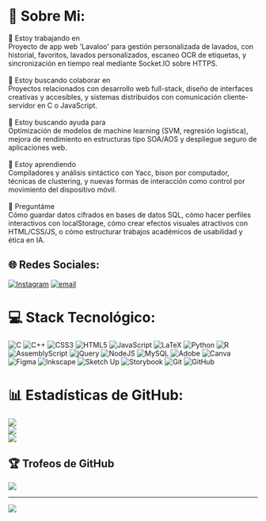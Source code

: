 # 💫 Sobre Mi:
🔭 Estoy trabajando en<br>
Proyecto de app web 'Lavaloo' para gestión personalizada de lavados, con historial, favoritos, lavados personalizados, escaneo OCR de etiquetas, y sincronización en tiempo real mediante Socket.IO sobre HTTPS.<br><br>🤝 Estoy buscando colaborar en<br>Proyectos relacionados con desarrollo web full-stack, diseño de interfaces creativas y accesibles, y sistemas distribuidos con comunicación cliente-servidor en C o JavaScript.<br><br>🙌 Estoy buscando ayuda para<br>Optimización de modelos de machine learning (SVM, regresión logística), mejora de rendimiento en estructuras tipo SOA/AOS y despliegue seguro de aplicaciones web.<br><br>🌱 Estoy aprendiendo<br>Compiladores y análisis sintáctico con Yacc, bison por computador, técnicas de clustering, y nuevas formas de interacción como control por movimiento del dispositivo móvil.<br><br>💬 Preguntáme<br>Cómo guardar datos cifrados en bases de datos SQL, cómo hacer perfiles interactivos con localStorage, cómo crear efectos visuales atractivos con HTML/CSS/JS, o cómo estructurar trabajos académicos de usabilidad y ética en IA.<br>


## 🌐 Redes Sociales:
[![Instagram](https://img.shields.io/badge/Instagram-%23E4405F.svg?logo=Instagram&logoColor=white)](https://instagram.com/albateello) [![email](https://img.shields.io/badge/Email-D14836?logo=gmail&logoColor=white)](mailto:albatello@gmail.com) 


# 💻 Stack Tecnológico:
![C](https://img.shields.io/badge/c-%2300599C.svg?style=for-the-badge&logo=c&logoColor=white) ![C++](https://img.shields.io/badge/c++-%2300599C.svg?style=for-the-badge&logo=c%2B%2B&logoColor=white) ![CSS3](https://img.shields.io/badge/css3-%231572B6.svg?style=for-the-badge&logo=css3&logoColor=white) ![HTML5](https://img.shields.io/badge/html5-%23E34F26.svg?style=for-the-badge&logo=html5&logoColor=white) ![JavaScript](https://img.shields.io/badge/javascript-%23323330.svg?style=for-the-badge&logo=javascript&logoColor=%23F7DF1E) ![LaTeX](https://img.shields.io/badge/latex-%23008080.svg?style=for-the-badge&logo=latex&logoColor=white) ![Python](https://img.shields.io/badge/python-3670A0?style=for-the-badge&logo=python&logoColor=ffdd54) ![R](https://img.shields.io/badge/r-%23276DC3.svg?style=for-the-badge&logo=r&logoColor=white) ![AssemblyScript](https://img.shields.io/badge/assembly%20script-%23000000.svg?style=for-the-badge&logo=assemblyscript&logoColor=white) ![jQuery](https://img.shields.io/badge/jquery-%230769AD.svg?style=for-the-badge&logo=jquery&logoColor=white) ![NodeJS](https://img.shields.io/badge/node.js-6DA55F?style=for-the-badge&logo=node.js&logoColor=white) ![MySQL](https://img.shields.io/badge/mysql-4479A1.svg?style=for-the-badge&logo=mysql&logoColor=white) ![Adobe](https://img.shields.io/badge/adobe-%23FF0000.svg?style=for-the-badge&logo=adobe&logoColor=white) ![Canva](https://img.shields.io/badge/Canva-%2300C4CC.svg?style=for-the-badge&logo=Canva&logoColor=white) ![Figma](https://img.shields.io/badge/figma-%23F24E1E.svg?style=for-the-badge&logo=figma&logoColor=white) ![Inkscape](https://img.shields.io/badge/Inkscape-e0e0e0?style=for-the-badge&logo=inkscape&logoColor=080A13) ![Sketch Up](https://img.shields.io/badge/SketchUp-005F9E?style=for-the-badge&logo=sketchup&logoColor=white) ![Storybook](https://img.shields.io/badge/-Storybook-FF4785?style=for-the-badge&logo=storybook&logoColor=white) ![Git](https://img.shields.io/badge/git-%23F05033.svg?style=for-the-badge&logo=git&logoColor=white) ![GitHub](https://img.shields.io/badge/github-%23121011.svg?style=for-the-badge&logo=github&logoColor=white)
# 📊 Estadísticas de GitHub:
![](https://github-readme-stats.vercel.app/api?username=albatellouc3m&theme=dark&hide_border=false&include_all_commits=true&count_private=true)<br/>
![](https://nirzak-streak-stats.vercel.app/?user=albatellouc3m&theme=dark&hide_border=false)<br/>
![](https://github-readme-stats.vercel.app/api/top-langs/?username=albatellouc3m&theme=dark&hide_border=false&include_all_commits=true&count_private=true&layout=compact)

## 🏆 Trofeos de GitHub
![](https://github-profile-trophy.vercel.app/?username=albatellouc3m&theme=radical&no-frame=false&no-bg=true&margin-w=4)

---
[![](https://visitcount.itsvg.in/api?id=albatellouc3m&icon=0&color=0)](https://visitcount.itsvg.in)

